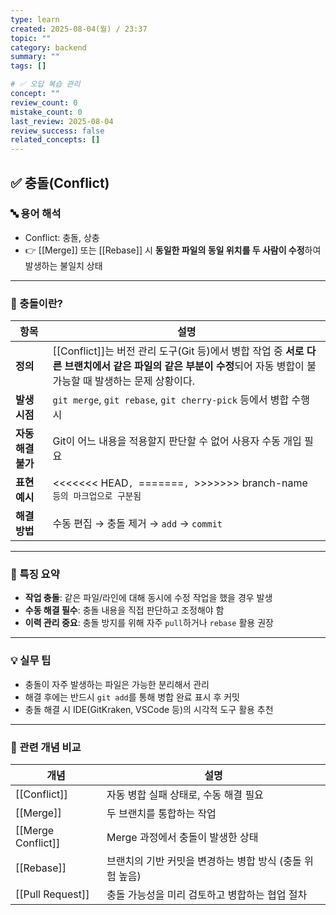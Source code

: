 ```yaml
---
type: learn
created: 2025-08-04(월) / 23:37
topic: ""
category: backend
summary: ""
tags: []

# ✅ 오답 복습 관리
concept: ""
review_count: 0
mistake_count: 0
last_review: 2025-08-04
review_success: false
related_concepts: []
---
```

## ✅ 충돌(Conflict)

### 🔤 용어 해석

- Conflict: 충돌, 상충  
- 👉 [[Merge]] 또는 [[Rebase]] 시 **동일한 파일의 동일 위치를 두 사람이 수정**하여 발생하는 불일치 상태

---

### 🧩 충돌이란?

| 항목           | 설명                                                                                                     |
| ------------ | ------------------------------------------------------------------------------------------------------ |
| **정의**       | [[Conflict]]는 버전 관리 도구(Git 등)에서 병합 작업 중 **서로 다른 브랜치에서 같은 파일의 같은 부분이 수정**되어 자동 병합이 불가능할 때 발생하는 문제 상황이다. |
| **발생 시점**    | `git merge`, `git rebase`, `git cherry-pick` 등에서 병합 수행 시                                               |
| **자동 해결 불가** | Git이 어느 내용을 적용할지 판단할 수 없어 사용자 수동 개입 필요                                                                 |
| **표현 예시**    | <<<<<<< HEAD`, `=======`, `>>>>>>> branch-name` 등의 마크업으로 구분됨`                                          |
| **해결 방법**    | 수동 편집 → 충돌 제거 → `add` → `commit`                                                                       |

---

### 🧠 특징 요약

- **작업 충돌**: 같은 파일/라인에 대해 동시에 수정 작업을 했을 경우 발생
- **수동 해결 필수**: 충돌 내용을 직접 판단하고 조정해야 함
- **이력 관리 중요**: 충돌 방지를 위해 자주 `pull`하거나 `rebase` 활용 권장

---

### 💡 실무 팁

- 충돌이 자주 발생하는 파일은 가능한 분리해서 관리
- 해결 후에는 반드시 `git add`를 통해 병합 완료 표시 후 커밋
- 충돌 해결 시 IDE(GitKraken, VSCode 등)의 시각적 도구 활용 추천

---

### 🔗 관련 개념 비교

| 개념 | 설명 |
|------|------|
| [[Conflict]] | 자동 병합 실패 상태로, 수동 해결 필요 |
| [[Merge]] | 두 브랜치를 통합하는 작업 |
| [[Merge Conflict]] | Merge 과정에서 충돌이 발생한 상태 |
| [[Rebase]] | 브랜치의 기반 커밋을 변경하는 병합 방식 (충돌 위험 높음) |
| [[Pull Request]] | 충돌 가능성을 미리 검토하고 병합하는 협업 절차 |
